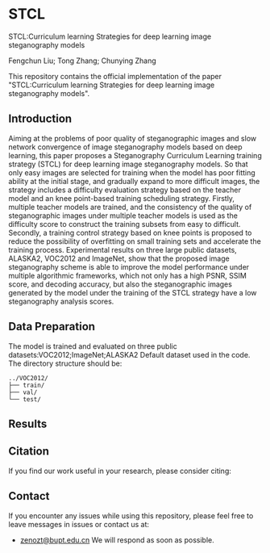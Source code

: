 # STCL
STCL:Curriculum learning Strategies for deep learning image steganography models

Fengchun Liu; Tong Zhang; Chunying Zhang

This repository contains the official implementation of the paper "STCL:Curriculum learning Strategies for deep learning image steganography models".


## Introduction

Aiming at the problems of poor quality of steganographic images and slow network convergence of image steganography models based on deep learning, this paper proposes a Steganography Curriculum Learning training strategy (STCL)  for deep learning image steganography models. So that only easy images are selected for training when the model has poor fitting ability at the initial stage, and gradually expand to more difficult images, the strategy includes a difficulty evaluation strategy based on the teacher model and an knee point-based training scheduling strategy. Firstly, multiple teacher models are trained, and the consistency of the quality of steganographic images under multiple teacher models is used as the difficulty score to construct the training subsets from easy to difficult. Secondly, a training control strategy based on knee points is proposed to reduce the possibility of overfitting on small training sets and accelerate the training process. Experimental results on three large public datasets, ALASKA2, VOC2012 and ImageNet, show that the proposed image steganography scheme is able to improve the model performance under multiple algorithmic frameworks, which not only has a high PSNR, SSIM score, and decoding accuracy, but also the steganographic images generated by the model under the training of the STCL strategy have a low steganography analysis scores.

## Data Preparation
The model is trained and evaluated on three public datasets:VOC2012;ImageNet;ALASKA2
Default dataset used in the code. The directory structure should be:

```plaintext
../VOC2012/
├── train/
├── val/
└── test/
 ```


## Results



## Citation
If you find our work useful in your research, please consider citing:


## Contact
If you encounter any issues while using this repository, please feel free to leave messages in issues or contact us at:

- zenozt@bupt.edu.cn
We will respond as soon as possible.
